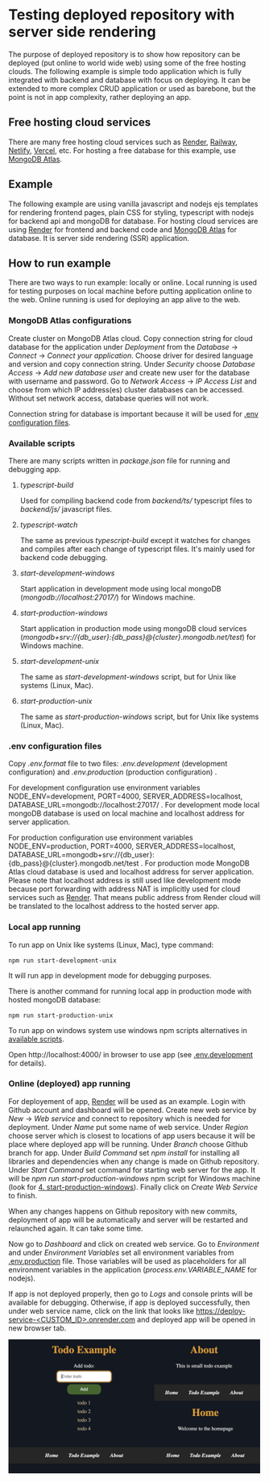 # Testing deployed repository with server side rendering

The purpose of deployed repository is to show how repository can be deployed (put online to world wide web) using some of the free hosting clouds. The following example is simple todo application which is fully integrated with backend and database with focus on deploying. It can be extended to more complex CRUD application or used as barebone, but the point is not in app complexity, rather deploying an app.

## Free hosting cloud services

There are many free hosting cloud services such as [Render](https://render.com/), [Railway](https://railway.app/), [Netlify](https://www.netlify.com/), [Vercel](https://vercel.com/), etc. For hosting a free database for this example, use [MongoDB Atlas](https://www.mongodb.com/).

## Example

The following example are using vanilla javascript and nodejs ejs templates for rendering frontend pages, plain CSS for styling, typescript with nodejs for backend api and mongoDB for database. For hosting cloud services are using [Render](https://render.com/) for frontend and backend code and [MongoDB Atlas](https://www.mongodb.com/) for database. It is server side rendering (SSR) application.

## How to run example

There are two ways to run example: locally or online. Local running is used for testing purposes on local machine before putting application online to the web. Online running is used for deploying an app alive to the web.

### MongoDB Atlas configurations

Create cluster on MongoDB Atlas cloud. Copy connection string for cloud database for the application under _Deployment_ from the _Database_ -> _Connect_ -> _Connect your application_. Choose driver for desired language and version and copy connection string. Under _Security_ choose _Database Access_ -> _Add new database user_ and create new user for the database with username and password. Go to _Network Access_ -> _IP Access List_ and choose from which IP address(es) cluster databases can be accessed. Without set network access, database queries will not work.

Connection string for database is important because it will be used for [.env configuration files](#env-configuration-files).

### Available scripts

There are many scripts written in _package.json_ file for running and debugging app.

1. _typescript-build_

    Used for compiling backend code from _backend/ts/_ typescript files to _backend/js/_ javascript files.

2. _typescript-watch_

    The same as previous _*typescript-build*_ except it watches for changes and compiles after each change of typescript files. It's mainly used for backend code debugging.

3. _start-development-windows_

    Start application in development mode using local mongoDB (_mongodb://localhost:27017/_) for Windows machine.

4. _start-production-windows_

    Start application in production mode using mongoDB cloud services (_mongodb+srv://{db_user}:{db_pass}@{cluster}.mongodb.net/test_) for Windows machine.

5. _start-development-unix_

    The same as _start-development-windows_ script, but for Unix like systems (Linux, Mac).

6. _start-production-unix_

    The same as _start-production-windows_ script, but for Unix like systems (Linux, Mac).

### .env configuration files

Copy _.env.format_ file to two files: _.env.development_ (development configuration) and _.env.production_ (production configuration) .

For development configuration use environment variables NODE_ENV=development, PORT=4000, SERVER_ADDRESS=localhost, DATABASE_URL=mongodb://localhost:27017/ . For development mode local mongoDB database is used on local machine and localhost address for server application.

For production configuration use environment variables NODE_ENV=production, PORT=4000, SERVER_ADDRESS=localhost, DATABASE_URL=mongodb+srv://{db_user}:{db_pass}@{cluster}.mongodb.net/test . For production mode MongoDB Atlas cloud database is used and localhost address for server application. Please note that localhost address is still used like development mode because port forwarding with address NAT is implicitly used for cloud services such as [Render](https://render.com/). That means public address from Render cloud will be translated to the localhost address to the hosted server app.

### Local app running

To run app on Unix like systems (Linux, Mac), type command:

```shell
npm run start-development-unix
```

It will run app in development mode for debugging purposes.

There is another command for running local app in production mode with hosted mongoDB database:

```shell
npm run start-production-unix
```

To run app on windows system use windows npm scripts alternatives in [available scripts](#available-scripts).

Open http://localhost:4000/ in browser to use app (see [.env.development](#env-configuration-files) for details).

### Online (deployed) app running

For deployement of app, [Render](https://render.com/) will be used as an example. Login with Github account and dashboard will be opened. Create new web service by _New_ -> _Web service_ and connect to repository which is needed for deployment. Under _Name_ put some name of web service. Under _Region_ choose server which is closest to locations of app users because it will be place where deployed app will be running. Under _Branch_ choose Github branch for app. Under _Build Command_ set _npm install_ for installing all libraries and dependencies when any change is made on Github repository. Under _Start Command_ set command for starting web server for the app. It will be _npm run start-production-windows_ npm script for Windows machine (look for [4. start-production-windows](#available-scripts)). Finally click on _Create Web Service_ to finish.

When any changes happens on Github repository with new commits, deployment of app will be automatically and server will be restarted and relaunched again. It can take some time.

Now go to _Dashboard_ and click on created web service. Go to _Environment_ and under _Environment Variables_ set all environment variables from [.env.production](#env-configuration-files) file. Those variables will be used as placeholders for all environment variables in the application (_process.env.VARIABLE_NAME_ for nodejs).

If app is not deployed properly, then go to _Logs_ and console prints will be available for debugging. Otherwise, if app is deployed successfully, then under web service name, click on the link that looks like [https://deploy-service-<CUSTOM_ID>.onrender.com](https://deploy-service-<CUSTOM_ID>.onrender.com) and deployed app will be opened in new browser tab.

<img src="./documentation/images/example.jpg" alt="Example pictures" width="500"/>
